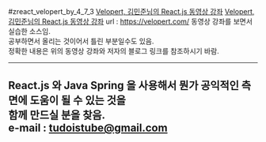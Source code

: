 #zreact_velopert_by_4_7_3
[Velopert, 김민준님의 React.js 동영상 강좌](https://youtu.be/GEoNiUcVwjE?list=PL9FpF_z-xR_GMujql3S_XGV2SpdfDBkeC "React.js 유튜브강좌" )
[Velopert, 김민준님의 React.js 동영상 강좌](https://velopert.com/  "React.js 블로그")
url : https://velopert.com/
동영상 강좌를 보면서 실습한 소스임.  
공부하면서 올리는 것이어서 틀린 부분일수도 있음.  
정확한 내용은 위의 동영상 강좌와 저자의 블로그 링크를 참조하시기 바람.  
  
---
React.js 와 Java Spring 을 사용해서 뭔가 공익적인 측면에 도움이 될 수 있는 것을  
함께 만드실 분을 찾음.  
e-mail : tudoistube@gmail.com
---